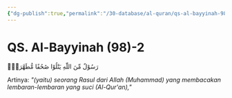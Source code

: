 ```yaml
---
{"dg-publish":true,"permalink":"/30-database/al-quran/qs-al-bayyinah-98-2/"}
---
```



# QS. Al-Bayyinah (98)-2
رَسُوْلٌ مِّنَ اللّٰهِ يَتْلُوْا صُحُفًا مُّطَهَّرَةًۙ

Artinya: *"(yaitu) seorang Rasul dari Allah (Muhammad) yang membacakan lembaran-lembaran yang suci (Al-Qur'an),"*
